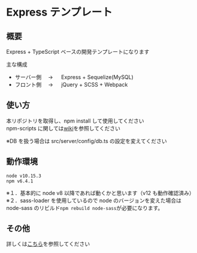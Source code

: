 # Express テンプレート

## 概要

Express + TypeScript ベースの開発テンプレートになります

主な構成

- サーバー側　 → 　 Express + Sequelize(MySQL)
- フロント側　 → 　 jQuery + SCSS + Webpack

## 使い方

本リポジトリを取得し、npm install して使用してください  
npm-scripts に関しては[wiki](https://github.com/digitalstage/ExpressPlate/wiki/%E3%82%B9%E3%82%AF%E3%83%AA%E3%83%97%E3%83%88%E4%B8%80%E8%A6%A7%EF%BC%88npm-scripts%EF%BC%89)を参照してください

※DB を扱う場合は src/server/config/db.ts の設定を変えてください

## 動作環境

```
node v10.15.3
npm v6.4.1
```

※１．基本的に node v8 以降であれば動くかと思います（v12 も動作確認済み）  
※２．sass-loader を使用しているので node のバージョンを変えた場合は node-sass のリビルド`npm rebuild node-sass`が必要になります。

## その他

詳しくは[こちら](https://github.com/digitalstage/ExpressPlate/wiki)を参照してください
